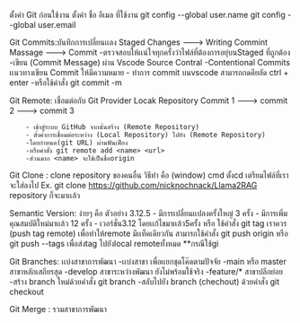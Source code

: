 ตั้งค่า Git ก่อนใช้งาน
ตั้งค่า ชื่อ อีเมล ที่ใช้งาน
git config --global user.name <name>
git config --global user.email <email>

Git Commits:บันทึกการเปลี่ยนเเลง
    Staged Changes ---> Writing Commint Massage ---> Commit
        -ตรวจสอบให้เเน่ใจทุกครั้งว่าไฟล์ที่ต้องการอยุ่บนStaged ที่ถูกต้อง
        -เขียน (Commit Message) ผ่าน Vscode Source Contral
        -Contentional Commits เเนวทางเขียน Commit ให้มีความหมาย
        - ทำการ commit บนvscode สามารถกดคียลัด ctrl + enter
        -หรือใช้คำสั่ง git commit -m <massege>

Git Remote: เชื่อมต่อกับ Git Provider
                Locak Repository
    Commit 1 ---> commit 2 ---> commit 3

        - เข้าสู่ระบบ GitHub จากนั้นสร้าง (Remote Repository)
        - ตั้งค่าการเชื่อมต่อระหว่าง (Local Repository) ไปยัง (Remote Repository)
        -โดยกำหนด(git URL) ผ่านฟันเฟือง
        -หรือคำสั่ง git remote add <name> <url>
        -ส่วนมาก <name> จะใช้เป็นชื่อorigin

Git Clone : clone repository ของคนอื่น 
    วิธีทำ คือ (window) cmd ตั้งcd เตรียมไฟล์ที่เราจะใส่ลงไป
    Ex. git clone https://github.com/nicknochnack/Llama2RAG
    repository ก็จะมาเเล้ว

Semantic Version:
    ง่ายๆ คือ ตัวอย่าง 3.12.5
        - มีการเปลี่ยนเเปลงครั้งใหญ่ 3 ครั้ง
        - มีการเพิ่มคุณสมบัติใหม่มาเเล้ว 12 ครั้ง
        - เวอร์ชั่น3.12 โดยเเก้ไขมาเเล้ว5ครั้ง
    หรือ ใช้คำสั่ง git tag <name>
    เราควร (push tag remote) เพื่อทำให้remote มีเเท็คเดียวกัน
    สามารถใช้คำสั่ง git push origin <tag> หรือ git push --tags
    เพื่อส่งtag ไปยังlocal remoteทั้งหมด
    **กรณีใช้gi

Git Branches: เเบ่งสาขาการพัฒนา
-เเบ่งสาขา เพื่อเเยกชุดโค๊ดตามปัจจัย
    -main หรือ master สาขาหลักเสถียรสุด
    -develop สาขาระหว่างพัฒนา ยังไม่พร้อมใช้จริง
    -feature/* สาขาปลีกย่อย
-สร้าง branch ใหม่ด้วยคำสั่ง git branch <name>
-สลับไปยัง branch (chechout) ด้วยคำสั่ง git checkout <name>

Git Merge : รวมสาขาการพัฒนา